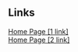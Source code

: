 ## Links

<a href="https://pet-edelburg.web.app" target="_blank">Home Page [1 link]</a> \
<a href="https://pet-edelburg.firebaseapp.com" target="_blank">Home Page [2 link]</a>
